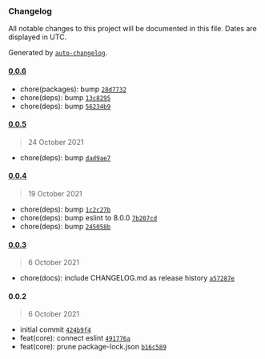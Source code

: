### Changelog

All notable changes to this project will be documented in this file. Dates are displayed in UTC.

Generated by [`auto-changelog`](https://github.com/CookPete/auto-changelog).

#### [0.0.6](https://github.com/dvakatsiienko/space-explorer-api/compare/0.0.5...0.0.6)

- chore(packages): bump [`28d7732`](https://github.com/dvakatsiienko/space-explorer-api/commit/28d7732c3874e469914ea15dd39c698093913b3b)
- chore(deps): bump [`13c8295`](https://github.com/dvakatsiienko/space-explorer-api/commit/13c82954951e1096731f29634682f207728ed7fa)
- chore(deps): bump [`56234b9`](https://github.com/dvakatsiienko/space-explorer-api/commit/56234b934fe0c452af10659dd931aa8b0c513b6e)

#### [0.0.5](https://github.com/dvakatsiienko/space-explorer-api/compare/0.0.4...0.0.5)

> 24 October 2021

- chore(deps): bump [`dad9ae7`](https://github.com/dvakatsiienko/space-explorer-api/commit/dad9ae769c6bb44d2a1f92d713f4f43a93460d0a)

#### [0.0.4](https://github.com/dvakatsiienko/space-explorer-api/compare/0.0.3...0.0.4)

> 19 October 2021

- chore(deps): bump [`1c2c27b`](https://github.com/dvakatsiienko/space-explorer-api/commit/1c2c27b02e011b2224c3baff57e2e7886536b56e)
- chore(deps): bump eslint to 8.0.0 [`7b207cd`](https://github.com/dvakatsiienko/space-explorer-api/commit/7b207cdb4903bec1356b41b5c6db671f6e0c292b)
- chore(deps): bump [`245058b`](https://github.com/dvakatsiienko/space-explorer-api/commit/245058bec969a0098128a1d8da1c21d7ffc45079)

#### [0.0.3](https://github.com/dvakatsiienko/space-explorer-api/compare/0.0.2...0.0.3)

> 6 October 2021

- chore(docs): include CHANGELOG.md as release history [`a57287e`](https://github.com/dvakatsiienko/space-explorer-api/commit/a57287ee2f9fe79916d007d7683d17af5f4efd81)

#### 0.0.2

> 6 October 2021

- initial commit [`424b9f4`](https://github.com/dvakatsiienko/space-explorer-api/commit/424b9f434fb92e4e55d375c618a569f26570093c)
- feat(core): connect eslint [`491776a`](https://github.com/dvakatsiienko/space-explorer-api/commit/491776ac3b4cb05389092a0c75542121b631a8ac)
- feat(core): prune package-lock.json [`b16c589`](https://github.com/dvakatsiienko/space-explorer-api/commit/b16c589271f6533560ba2d24aa81aaa9eb3e998a)
